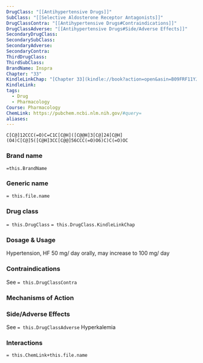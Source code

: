 ```yaml
---
DrugClass: "[[Antihypertensive Drugs]]"
SubClass: "[[Selective Aldosterone Receptor Antagonists]]"
DrugClassContra: "[[Antihypertensive Drugs#Contraindications]]"
DrugClassAdverse: "[[Antihypertensive Drugs#Side/Adverse Effects]]"
SecondaryDrugClass: 
SecondarySubClass: 
SecondaryAdverse: 
SecondaryContra: 
ThirdDrugClass: 
ThirdSubClass: 
BrandName: Inspra
Chapter: "33"
KindleLinkChap: "[Chapter 33](kindle://book?action=open&asin=B09FRF11YJ&location=17954)"
KindleLink: 
tags:
  - Drug
  - Pharmacology
Course: Pharmacology
ChemLink: https://pubchem.ncbi.nlm.nih.gov/#query=
aliases:
---
```

```smiles
C[C@]12CCC(=O)C=C1C[C@H]([C@@H]3[C@]24[C@H](O4)C[C@]5([C@H]3CC[C@@]56CCC(=O)O6)C)C(=O)OC
```

### Brand name
`=this.BrandName`

### Generic name
`= this.file.name`

### Drug class 
`= this.DrugClass`
	`= this.DrugClass.KindleLinkChap`

### Dosage & Usage
Hypertension, HF
50 mg/ day orally, may increase to 100 mg/ day

### Contraindications
See `= this.DrugClassContra`

### Mechanisms of Action


### Side/Adverse Effects
See `= this.DrugClassAdverse`
Hyperkalemia

### Interactions

`= this.ChemLink+this.file.name`

